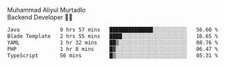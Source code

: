 Muhammad Aliyul Murtadlo
<br>
Backend Developer 👨‍💻
<br>
<!--START_SECTION:waka-->

```txt
Java             9 hrs 57 mins   ██████████████░░░░░░░░░░░   56.60 %
Blade Template   2 hrs 55 mins   ████░░░░░░░░░░░░░░░░░░░░░   16.65 %
YAML             1 hr 32 mins    ██▒░░░░░░░░░░░░░░░░░░░░░░   08.76 %
PHP              1 hr 8 mins     █▓░░░░░░░░░░░░░░░░░░░░░░░   06.47 %
TypeScript       56 mins         █▒░░░░░░░░░░░░░░░░░░░░░░░   05.31 %
```

<!--END_SECTION:waka-->
